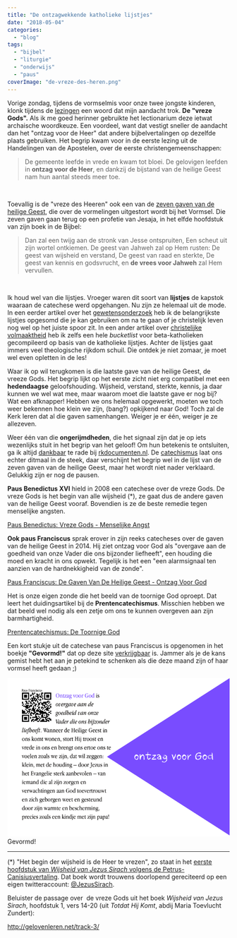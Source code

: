 ```yaml
---
title: "De ontzagwekkende katholieke lijstjes"
date: "2018-05-04"
categories: 
  - "blog"
tags: 
  - "bijbel"
  - "liturgie"
  - "onderwijs"
  - "paus"
coverImage: "de-vreze-des-heren.png"
---
```


Vorige zondag, tijdens de vormselmis voor onze twee jongste kinderen, klonk tijdens de [lezingen](http://www.bijbelcitaat.be/lezing/lezingen-van-de-dag-zondag-29-april-2018/) een woord dat mijn aandacht trok. **De "vreze Gods".** Als ik me goed herinner gebruikte het lectionarium deze ietwat archaische woordkeuze. Een voordeel, want dat vestigt sneller de aandacht dan het "ontzag voor de Heer" dat andere bijbelvertalingen op dezelfde plaats gebruiken. Het begrip kwam voor in de eerste lezing uit de Handelingen van de Apostelen, over de eerste christengemeenschappen:

> De gemeente leefde in vrede en kwam tot bloei. De gelovigen leefden in **ontzag voor de Heer**, en dankzij de bijstand van de heilige Geest nam hun aantal steeds meer toe.

 

Toevallig is de "vreze des Heeren" ook een van de [zeven gaven van de heilige Geest](https://www.rkdocumenten.nl/rkdocs/index.php?mi=650&dos=393), die over de vormelingen uitgestort wordt bij het Vormsel. Die zeven gaven gaan terug op een profetie van Jesaja, in het elfde hoofdstuk van zijn boek in de Bijbel:

> Dan zal een twijg aan de stronk van Jesse ontspruiten, Een scheut uit zijn wortel ontkiemen. De geest van Jahweh zal op Hem rusten: De geest van wijsheid en verstand, De geest van raad en sterkte, De geest van kennis en godsvrucht, en **de vrees voor Jahweh** zal Hem vervullen.

 

Ik houd wel van die lijstjes. Vroeger waren dit soort van **lijstjes** de kapstok waaraan de catechese werd opgehangen. Nu zijn ze helemaal uit de mode. In een eerder artikel over het [gewetensonderzoek](/blog/gewetensonderzoek-2/) heb ik de belangrijkste lijstjes opgesomd die je kan gebruiken om na te gaan of je christelijk leven nog wel op het juiste spoor zit. In een ander artikel over [christelijke volmaaktheid](/blog/volmaakte-katholieken/) heb ik zelfs een hele _bucketlist_ voor beta-katholieken gecompileerd op basis van de katholieke lijstjes. Achter de lijstjes gaat immers veel theologische rijkdom schuil. Die ontdek je niet zomaar, je moet wel even opletten in de les!

Waar ik op wil terugkomen is die laatste gave van de heilige Geest, de vreeze Gods. Het begrip lijkt op het eerste zicht niet erg compatibel met een **hedendaagse** geloofshouding. Wijsheid, verstand, sterkte, kennis, ja daar kunnen we wel wat mee, maar waarom moet die laatste gave er nog bij? Wat een afknapper! Hebben we ons helemaal opgewerkt, moeten we toch weer bekennen hoe klein we zijn, (bang?) opkijkend naar God! Toch zal de Kerk leren dat al die gaven samenhangen. Weiger je er één, weiger je ze allezeven.

Weer één van die **ongerijmdheden**, die het signaal zijn dat je op iets wezenlijks stuit in het begrip van het geloof! Om hun betekenis te ontsluiten, ga ik altijd [dankbaar](https://www.rkdocumenten.nl/rkdocs/index.php?page=3) te rade bij [rkdocumenten.nl](http://www.rkdocumenten.nl). De [catechismus](https://www.rkdocumenten.nl/rkdocs/index.php?mi=600&doc=1&id=1288&highlight=ontzag#al1831) laat ons echter ditmaal in de steek, daar verschijnt het begrip wel in de lijst van de zeven gaven van de heilige Geest, maar het wordt niet nader verklaard. Gelukkig zijn er nog de pausen.

**Paus Benedictus XVI** hield in 2008 een catechese over de vreze Gods. De vreze Gods is het begin van alle wijsheid (\*), ze gaat dus de andere gaven van de heilige Geest vooraf. Bovendien is ze de beste remedie tegen menselijke angsten.

[Paus Benedictus: Vreze Gods - Menselijke Angst](https://www.rkdocumenten.nl/rkdocs/index.php?mi=600&doc=2389&id=0&highlight=vreze)

**Ook paus Franciscus** sprak erover in zijn reeks catecheses over de gaven van de heilige Geest in 2014. Hij ziet ontzag voor God als "overgave aan de goedheid van onze Vader die ons bijzonder liefheeft", een houding die moed en kracht in ons opwekt. Tegelijk is het een "een alarmsignaal ten aanzien van de hardnekkigheid van de zonde".

[Paus Franciscus: De Gaven Van De Heilige Geest - Ontzag Voor God](https://www.rkdocumenten.nl/rkdocs/index.php?mi=600&doc=5509&highlight=Ontzag)

Het is onze eigen zonde die het beeld van de toornige God oproept. Dat leert het duidingsartikel bij de **Prentencatechismus**. Misschien hebben we dat beeld wel nodig als een zetje om ons te kunnen overgeven aan zijn barmhartigheid.

[Prentencatechismus: De Toornige God](http://prentencatechismus.org/about/de-toornige-god/)

Een kort stukje uit de catechese van paus Franciscus is opgenomen in het boekje **"Gevormd!"** dat op deze site [verkrijgbaar](/portfolio/gevormd/) is. Jammer als je de kans gemist hebt het aan je petekind te schenken als die deze maand zijn of haar vormsel heeft gedaan ;)

[![](images/ontzag-voor-god.png)](/portfolio/gevormd/) Gevormd!

* * *

(\*) "Het begin der wijsheid is de Heer te vrezen", zo staat in het [eerste hoofdstuk van _Wijsheid van Jezus Sirach_ volgens de Petrus-Canisiusvertaling](https://storage.googleapis.com/geloven-leren/books/canisius.html#Wijsheid%20van%20Jezus%20Sirach). Dat boek wordt trouwens doorlopend gereciteerd op een eigen twitteraccount: [@JezusSirach](https://twitter.com/jezussirach).

Beluister de passage over  de vreze Gods uit het boek _Wijsheid van Jezus Sirach_, hoofdstuk 1, vers 14-20 (uit _Totdat Hij Komt_, abdij Maria Toevlucht Zundert):

http://gelovenleren.net/track-3/
